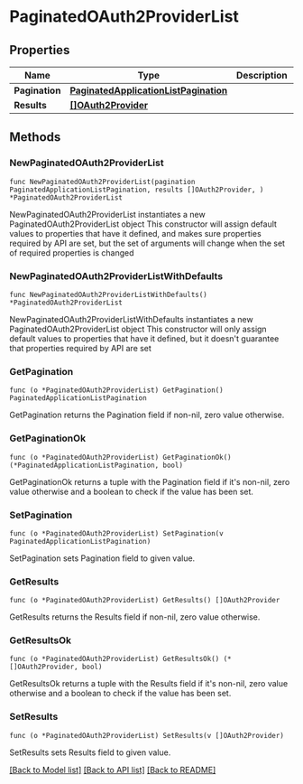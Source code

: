 # PaginatedOAuth2ProviderList

## Properties

Name | Type | Description | Notes
------------ | ------------- | ------------- | -------------
**Pagination** | [**PaginatedApplicationListPagination**](PaginatedApplicationListPagination.md) |  | 
**Results** | [**[]OAuth2Provider**](OAuth2Provider.md) |  | 

## Methods

### NewPaginatedOAuth2ProviderList

`func NewPaginatedOAuth2ProviderList(pagination PaginatedApplicationListPagination, results []OAuth2Provider, ) *PaginatedOAuth2ProviderList`

NewPaginatedOAuth2ProviderList instantiates a new PaginatedOAuth2ProviderList object
This constructor will assign default values to properties that have it defined,
and makes sure properties required by API are set, but the set of arguments
will change when the set of required properties is changed

### NewPaginatedOAuth2ProviderListWithDefaults

`func NewPaginatedOAuth2ProviderListWithDefaults() *PaginatedOAuth2ProviderList`

NewPaginatedOAuth2ProviderListWithDefaults instantiates a new PaginatedOAuth2ProviderList object
This constructor will only assign default values to properties that have it defined,
but it doesn't guarantee that properties required by API are set

### GetPagination

`func (o *PaginatedOAuth2ProviderList) GetPagination() PaginatedApplicationListPagination`

GetPagination returns the Pagination field if non-nil, zero value otherwise.

### GetPaginationOk

`func (o *PaginatedOAuth2ProviderList) GetPaginationOk() (*PaginatedApplicationListPagination, bool)`

GetPaginationOk returns a tuple with the Pagination field if it's non-nil, zero value otherwise
and a boolean to check if the value has been set.

### SetPagination

`func (o *PaginatedOAuth2ProviderList) SetPagination(v PaginatedApplicationListPagination)`

SetPagination sets Pagination field to given value.


### GetResults

`func (o *PaginatedOAuth2ProviderList) GetResults() []OAuth2Provider`

GetResults returns the Results field if non-nil, zero value otherwise.

### GetResultsOk

`func (o *PaginatedOAuth2ProviderList) GetResultsOk() (*[]OAuth2Provider, bool)`

GetResultsOk returns a tuple with the Results field if it's non-nil, zero value otherwise
and a boolean to check if the value has been set.

### SetResults

`func (o *PaginatedOAuth2ProviderList) SetResults(v []OAuth2Provider)`

SetResults sets Results field to given value.



[[Back to Model list]](../README.md#documentation-for-models) [[Back to API list]](../README.md#documentation-for-api-endpoints) [[Back to README]](../README.md)


